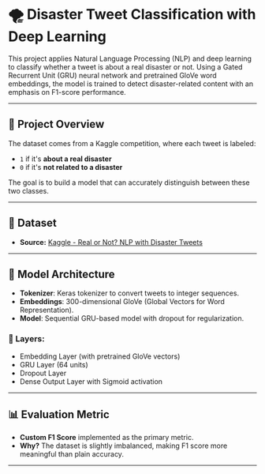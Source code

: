 # 🌪️ Disaster Tweet Classification with Deep Learning

This project applies Natural Language Processing (NLP) and deep learning to classify whether a tweet is about a real disaster or not. Using a Gated Recurrent Unit (GRU) neural network and pretrained GloVe word embeddings, the model is trained to detect disaster-related content with an emphasis on F1-score performance.

---

## 🧠 Project Overview

The dataset comes from a Kaggle competition, where each tweet is labeled:
- `1` if it's **about a real disaster**
- `0` if it's **not related to a disaster**

The goal is to build a model that can accurately distinguish between these two classes.

---

## 📂 Dataset

- **Source:** [Kaggle - Real or Not? NLP with Disaster Tweets](https://www.kaggle.com/competitions/nlp-getting-started)

---

## 🧪 Model Architecture

- **Tokenizer**: Keras tokenizer to convert tweets to integer sequences.
- **Embeddings**: 300-dimensional GloVe (Global Vectors for Word Representation).
- **Model**: Sequential GRU-based model with dropout for regularization.

### 🔧 Layers:
- Embedding Layer (with pretrained GloVe vectors)
- GRU Layer (64 units)
- Dropout Layer
- Dense Output Layer with Sigmoid activation

---

## 📊 Evaluation Metric

- **Custom F1 Score** implemented as the primary metric.
- **Why?** The dataset is slightly imbalanced, making F1 score more meaningful than plain accuracy.

---



